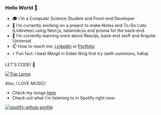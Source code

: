 ### Hello World 👋

- 🎓 I'm a Computer Science Student and Front-end Developer
- 🔭 I’m currently working on a project to make Notes and To-Do Lists (Linbretes) using Next.js, tailwindcss and prisma for the back-end.
- 🌱 I’m currently learning more about Reactjs, back-end stuff and Angular Universal
- 📫 How to reach me: [LinkedIn](https://www.linkedin.com/in/linsmar-vital/) or [Portfolio](https://www.linsmarvital.com)
- ⚡ Fun fact: I beat Margit in Elden Ring first try (with summons, haha)

LET'S CODE! 🎇

[![Top Langs](https://github-readme-stats.vercel.app/api/top-langs/?username=Linsmar7&layout=compact)](https://github.com/anuraghazra/github-readme-stats)

Also, I LOVE MUSIC!
- Check my songs [here](https://soundcloud.com/linsmar/tracks)
- Check out what I'm listening to in Spotify right now:

[![spotify-github-profile](https://spotify-github-profile.vercel.app/api/view?uid=lolvegeta7&cover_image=true&theme=natemoo-re&bar_color=860fbd&bar_color_cover=false)](https://spotify-github-profile.vercel.app/api/view?uid=lolvegeta7&redirect=true)
